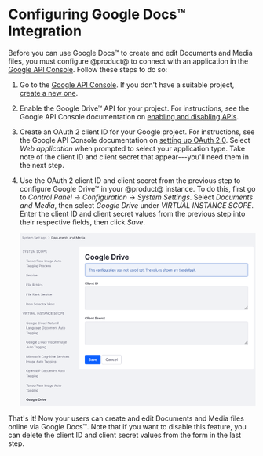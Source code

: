 # Configuring Google Docs™ Integration [](id=configuring-google-docs-integration)

Before you can use Google Docs&trade; to create and edit Documents and Media 
files, you must configure @product@ to connect with an application in the 
[Google API Console](https://console.developers.google.com). 
Follow these steps to do so:

1.  Go to the
    [Google API Console](https://console.developers.google.com). 
    If you don't have a suitable project, 
    [create a new one](https://support.google.com/googleapi/answer/6251787?hl=en&ref_topic=7014522). 

2.  Enable the Google Drive&trade; API for your project. For instructions, see 
    the Google API Console documentation on 
    [enabling and disabling APIs](https://support.google.com/googleapi/answer/6158841). 

3.  Create an OAuth 2 client ID for your Google project. For instructions, see 
    the Google API Console documentation on 
    [setting up OAuth 2.0](https://support.google.com/googleapi/answer/6158849). 
    Select *Web application* when prompted to select your application type. Take 
    note of the client ID and client secret that appear---you'll need them in 
    the next step. 

4.  Use the OAuth 2 client ID and client secret from the previous step to 
    configure Google Drive&trade; in your @product@ instance. To do this, first 
    go to *Control Panel* &rarr; *Configuration* &rarr; *System Settings*. 
    Select *Documents and Media*, then select *Google Drive* under 
    *VIRTUAL INSTANCE SCOPE*. Enter the client ID and client secret values from 
    the previous step into their respective fields, then click *Save*. 

    ![Figure 1: Enter your Google project's OAuth 2 client ID and client secret.](../../../../images/google-drive-system-settings.png)

That's it! Now your users can create and edit Documents and Media files online 
via Google Docs&trade;. Note that if you want to disable this feature, you can 
delete the client ID and client secret values from the form in the last step. 
